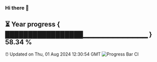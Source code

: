 ### Hi there 👋
⏳ Year progress { █████████████████▁▁▁▁▁▁▁▁▁▁▁▁▁ } 58.34 %
---
⏰ Updated on Thu, 01 Aug 2024 12:30:54 GMT
![Progress Bar CI](https://github.com/liununu/liununu/workflows/Progress%20Bar%20CI/badge.svg)
